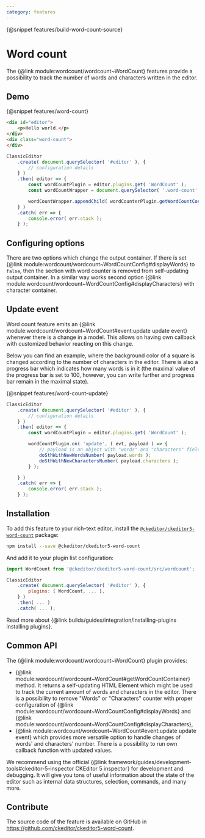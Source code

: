 ```yaml
---
category: features
---
```


{@snippet features/build-word-count-source}

# Word count

The {@link module:wordcount/wordcount~WordCount} features provide a possibility to track the number of words and characters written in the editor.

## Demo

{@snippet features/word-count}

```html
<div id="editor">
	<p>Hello world.</p>
</div>
<div class="word-count">
</div>
```

```js
ClassicEditor
	.create( document.querySelector( '#editor' ), {
		// configuration details
	} )
	.then( editor => {
		const wordCountPlugin = editor.plugins.get( 'WordCount' );
		const wordCountWrapper = document.querySelector( '.word-count' );

		wordCountWrapper.appendChild( wordCounterPlugin.getWordCountContainer() );
	} )
	.catch( err => {
		console.error( err.stack );
	} );
```

## Configuring options

There are two options which change the output container. If there is set {@link module:wordcount/wordcount~WordCountConfig#displayWords} to `false`, then the section with word counter is removed from self-updating output container. In a similar way works second option {@link module:wordcount/wordcount~WordCountConfig#displayCharacters} with character container.

## Update event

Word count feature emits an {@link module:wordcount/wordcount~WordCount#event:update update event} whenever there is a change in a model. This allows on having own callback with customized behavior reacting on this change.

Below you can find an example, where the background color of a square is changed according to the number of characters in the editor. There is also a progress bar which indicates how many words is in it (the maximal value of the progress bar is set to 100, however, you can write further and progress bar remain in the maximal state).

{@snippet features/word-count-update}

```js
ClassicEditor
	.create( document.querySelector( '#editor' ), {
		// configuration details
	} )
	.then( editor => {
		const wordCountPlugin = editor.plugins.get( 'WordCount' );

		wordCountPlugin.on( 'update', ( evt, payload ) => {
			// payload is an object with "words" and "characters" field
			doSthWithNewWordsNumber( payload.words );
			doSthWithNewCharactersNumber( payload.characters );
		} );

	} )
	.catch( err => {
		console.error( err.stack );
	} );
```

## Installation

To add this feature to your rich-text editor, install the [`@ckeditor/ckeditor5-word-count`](https://www.npmjs.com/package/@ckeditor/ckeditor5-word-count) package:

```bash
npm install --save @ckeditor/ckeditor5-word-count
```

And add it to your plugin list configuration:

```js
import WordCount from '@ckeditor/ckeditor5-word-count/src/wordcount';

ClassicEditor
	.create( document.querySelector( '#editor' ), {
		plugins: [ WordCount, ... ],
	} )
	.then( ... )
	.catch( ... );
```

<info-box info>
	Read more about {@link builds/guides/integration/installing-plugins installing plugins}.
</info-box>

## Common API

The {@link module:wordcount/wordcount~WordCount} plugin provides:
  * {@link module:wordcount/wordcount~WordCount#getWordCountContainer} method. It returns a self-updating HTML Element which might be used to track the current amount of words and characters in the editor. There is a possibility to remove "Words" or "Characters" counter with proper configuration of {@link module:wordcount/wordcount~WordCountConfig#displayWords} and {@link module:wordcount/wordcount~WordCountConfig#displayCharacters},
  * {@link module:wordcount/wordcount~WordCount#event:update update event} which provides more versatile option to handle changes of words' and characters' number. There is a possibility to run own callback function with updated values.

<info-box>
	We recommend using the official {@link framework/guides/development-tools#ckeditor-5-inspector CKEditor 5 inspector} for development and debugging. It will give you tons of useful information about the state of the editor such as internal data structures, selection, commands, and many more.
</info-box>

## Contribute

The source code of the feature is available on GitHub in https://github.com/ckeditor/ckeditor5-word-count.
